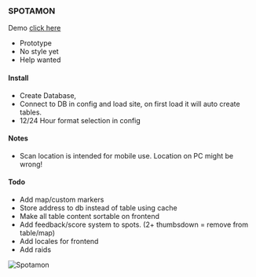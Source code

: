 ### SPOTAMON
Demo <a href="http://www.spotamon.com">click here</a>

- Prototype
- No style yet
- Help wanted


#### Install
- Create Database,
- Connect to DB in config and load site, on first load it will auto create tables. 
- 12/24 Hour format selection in config


#### Notes
- Scan location is intended for mobile use. Location on PC might be wrong!


#### Todo
- Add map/custom markers
- Store address to db instead of table using cache
- Make all table content sortable on frontend
- Add feedback/score system to spots. (2+ thumbsdown = remove from table/map)
- Add locales for frontend
- Add raids


![Spotamon](https://github.com/darkelement1987/spotamon/raw/main/spotamon.png)
